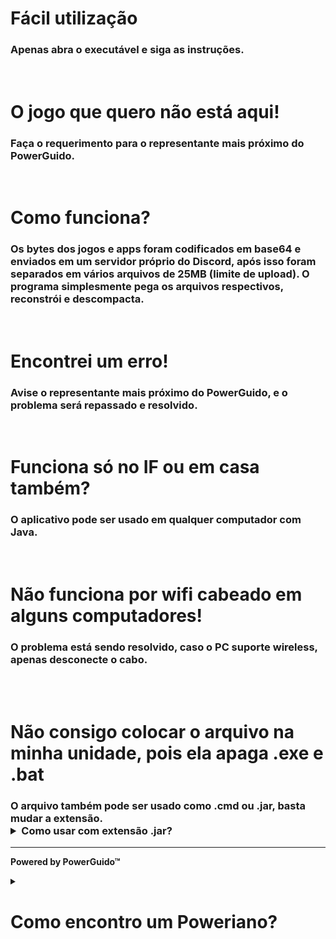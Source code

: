 <h1>Fácil utilização</h1>
<h3>Apenas abra o executável e siga as instruções.</h3>
<br>
<h1>O jogo que quero não está aqui!</h1>
<h3>Faça o requerimento para o representante mais próximo do PowerGuido.</h3>
<br>
<h1>Como funciona?</h1>
<h3>Os bytes dos jogos e apps foram codificados em base64 e enviados em um servidor próprio do Discord, após isso foram separados em vários arquivos de 25MB (limite de upload). O programa simplesmente pega os arquivos respectivos, reconstrói e descompacta.</h3>
<br>
<h1>Encontrei um erro!</h1>
<h3>Avise o representante mais próximo do PowerGuido, e o problema será repassado e resolvido.</h3>
<br>
<h1>Funciona só no IF ou em casa também?</h1>
<h3>O aplicativo pode ser usado em qualquer computador com Java.</h3>
<br>
<h1>Não funciona por wifi cabeado em alguns computadores!</h1>
<h3>O problema está sendo resolvido, caso o PC suporte wireless, apenas desconecte o cabo.</h3>
<br><br>
<h1>Não consigo colocar o arquivo na minha unidade, pois ela apaga .exe e .bat</h1>
<h3>O arquivo também pode ser usado como .cmd ou .jar, basta mudar a extensão.
<details>
  <summary>Como usar com extensão .jar?</summary>
  <p>Coloque o arquivo em uma pasta, após isso, crie um arquivo .cmd</p>
  <p>Dentro do .cmd coloque: "java -jar DiscordArmazenamento.jar"</p>
  <p>Abra o .cmd</p>

</details>
</h3>


<hr>
<p><b>Powered by PowerGuido™</b></p>

<details>
  <summary><h1>Como encontro um Poweriano?</h1></summary>

  <img style="width:150px;height:150px;" src="https://i.pinimg.com/736x/22/c0/62/22c06246554c13e5b93be77a5b5ca0cf.jpg">

</details>
